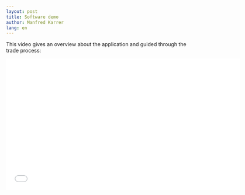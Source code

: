 ```yaml
---
layout: post
title: Software demo
author: Manfred Karrer
lang: en
---
```

This video gives an overview about the application and guided through the trade process:

<iframe src="//player.vimeo.com/video/113557042" width="640" height="360" frameborder="0" webkitallowfullscreen mozallowfullscreen allowfullscreen></iframe>

